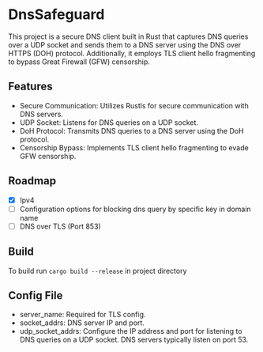 # DnsSafeguard

This project is a secure DNS client built in Rust that captures DNS queries over a UDP socket and sends them to a DNS server using the DNS over HTTPS (DOH) protocol. Additionally, it employs TLS client hello fragmenting to bypass Great Firewall (GFW) censorship.

## Features

* Secure Communication: Utilizes Rustls for secure communication with DNS servers.
* UDP Socket: Listens for DNS queries on a UDP socket.
* DoH Protocol: Transmits DNS queries to a DNS server using the DoH protocol.
* Censorship Bypass: Implements TLS client hello fragmenting to evade GFW censorship.

## Roadmap

- [x] Ipv4
- [ ] Configuration options for blocking dns query by specific key in domain name
- [ ] DNS over TLS (Port 853)

## Build

To build run `cargo build --release` in project directory

## Config File

* server_name: Required for TLS config.
* socket_addrs: DNS server IP and port.
* udp_socket_addrs: Configure the IP address and port for listening to DNS queries on a UDP socket. DNS servers typically listen on port 53.
